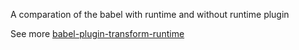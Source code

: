 A comparation of the babel with runtime and without runtime plugin

See more [babel-plugin-transform-runtime](https://babeljs.io/docs/en/babel-plugin-transform-runtime)